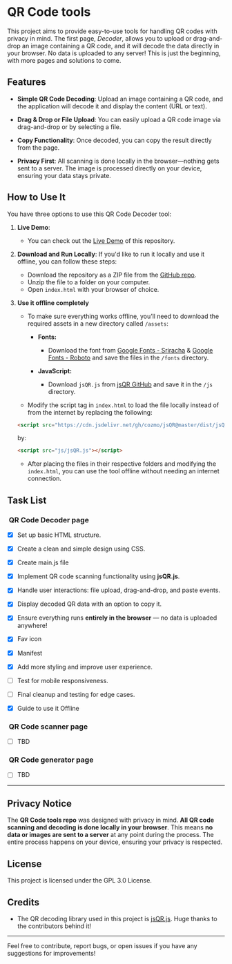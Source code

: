 # QR Code tools

  

  
This project aims to provide easy-to-use tools for handling QR codes with privacy in mind. The first page, *Decoder*, allows you to upload or drag-and-drop an image containing a QR code, and it will decode the data directly in your browser. No data is uploaded to any server! This is just the beginning, with more pages and solutions to come.
  

  

## Features

  

  

- **Simple QR Code Decoding**: Upload an image containing a QR code, and the application will decode it and display the content (URL or text).

  

- **Drag & Drop or File Upload**: You can easily upload a QR code image via drag-and-drop or by selecting a file.

  

- **Copy Functionality**: Once decoded, you can copy the result directly from the page.

  

- **Privacy First**: All scanning is done locally in the browser—nothing gets sent to a server. The image is processed directly on your device, ensuring your data stays private.

  

  

## How to Use It

  

  

You have three options to use this QR Code Decoder tool:

  

  

1. **Live Demo**:
	- You can check out the [Live Demo](https://unclemaher.github.io/qr-code-tools/) of this repository.

  

  

2. **Download and Run Locally**:
		If you'd like to run it locally and use it offline, you can follow these steps:

	
	- Download the repository as a ZIP file from the [GitHub repo](https://github.com/unclemaher/qr-code-tools).
	- Unzip the file to a folder on your computer.
	- Open `index.html` with your browser of choice.


3. **Use it offline completely**

    - To make sure everything works offline, you’ll need to download the required assets in a new directory called `/assets`:

        - **Fonts:**
            - Download the font from [Google Fonts - Sriracha](https://fonts.google.com/specimen/Sriracha) & [Google Fonts - Roboto](https://fonts.google.com/specimen/Roboto) and save the files in the `/fonts` directory.

        - **JavaScript:**
            - Download `jsQR.js` from [jsQR GitHub](https://github.com/cozmo/jsQR) and save it in the `/js` directory.

    - Modify the script tag in `index.html` to load the file locally instead of from the internet by replacing the following:

    ```html
    <script src="https://cdn.jsdelivr.net/gh/cozmo/jsQR@master/dist/jsQR.js"></script>
    ```

    by:

    ```html
    <script src="js/jsQR.js"></script>
    ```

    - After placing the files in their respective folders and modifying the `index.html`, you can use the tool offline without needing an internet connection.

## Task List

  

###  QR Code Decoder page

  

  

- [x] Set up basic HTML structure.

  

- [x] Create a clean and simple design using CSS.

  

- [x] Create main.js file

  

- [x] Implement QR code scanning functionality using **jsQR.js**.

  

- [x] Handle user interactions: file upload, drag-and-drop, and paste events.

  

- [x] Display decoded QR data with an option to copy it.

  

- [x] Ensure everything runs **entirely in the browser** — no data is uploaded anywhere!

  

- [x] Fav icon

  

- [x] Manifest

  

- [x] Add more styling and improve user experience.

  

- [ ] Test for mobile responsiveness.

  

- [ ] Final cleanup and testing for edge cases.

  

- [x] Guide to use it Offline

  

  

###  QR Code scanner page

  

- [ ] TBD

  

  

###  QR Code generator page

  

- [ ] TBD

  

  

---

  

  

## Privacy Notice

  

  

The **QR Code tools repo** was designed with privacy in mind. **All QR code scanning and decoding is done locally in your browser**. This means **no data or images are sent to a server** at any point during the process. The entire process happens on your device, ensuring your privacy is respected.

  

  

## License

  

  

This project is licensed under the GPL 3.0 License.

  

  

## Credits

  

  

- The QR decoding library used in this project is [jsQR.js](https://github.com/cozmo/jsQR). Huge thanks to the contributors behind it!

---
  



Feel free to contribute, report bugs, or open issues if you have any suggestions for improvements!
